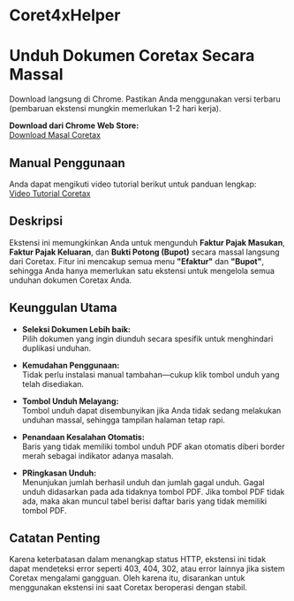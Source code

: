 # Coret4xHelper

# Unduh Dokumen Coretax Secara Massal

Download langsung di Chrome. Pastikan Anda menggunakan versi terbaru (pembaruan ekstensi mungkin memerlukan 1-2 hari kerja).

**Download dari Chrome Web Store:**  
[Download Masal Coretax](https://chromewebstore.google.com/detail/Download%20Masal%20Coretax/biejniojmlmlaabjnbmnnghgjnlfkpcm?hl=id&authuser=0)

## Manual Penggunaan

Anda dapat mengikuti video tutorial berikut untuk panduan lengkap:  
[Video Tutorial Coretax](https://www.youtube.com/watch?v=IUYrVpt8Id4)

## Deskripsi

Ekstensi ini memungkinkan Anda untuk mengunduh **Faktur Pajak Masukan**, **Faktur Pajak Keluaran**, dan **Bukti Potong (Bupot)** secara massal langsung dari Coretax. Fitur ini mencakup semua menu **"Efaktur"** dan **"Bupot"**, sehingga Anda hanya memerlukan satu ekstensi untuk mengelola semua unduhan dokumen Coretax Anda.

## Keunggulan Utama

- **Seleksi Dokumen Lebih baik:**  
  Pilih dokumen yang ingin diunduh secara spesifik untuk menghindari duplikasi unduhan.

- **Kemudahan Penggunaan:**  
  Tidak perlu instalasi manual tambahan—cukup klik tombol unduh yang telah disediakan.

- **Tombol Unduh Melayang:**  
  Tombol unduh dapat disembunyikan jika Anda tidak sedang melakukan unduhan massal, sehingga tampilan halaman tetap rapi.

- **Penandaan Kesalahan Otomatis:**  
  Baris yang tidak memiliki tombol unduh PDF akan otomatis diberi border merah sebagai indikator adanya masalah.

- **PRingkasan Unduh:**  
  Menunjukan jumlah berhasil unduh dan jumlah gagal unduh. Gagal unduh didasarkan pada ada tidaknya tombol PDF. Jika tombol PDF tidak ada, maka akan muncul tabel berisi daftar baris yang tidak memiliki tombol PDF.
  
## Catatan Penting

Karena keterbatasan dalam menangkap status HTTP, ekstensi ini tidak dapat mendeteksi error seperti 403, 404, 302, atau error lainnya jika sistem Coretax mengalami gangguan. Oleh karena itu, disarankan untuk menggunakan ekstensi ini saat Coretax beroperasi dengan stabil.
